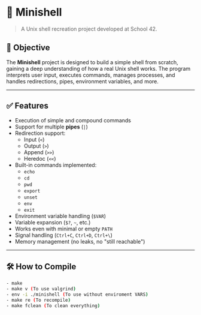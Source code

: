 # 🐚 Minishell

> A Unix shell recreation project developed at School 42.

## 🧠 Objective

The **Minishell** project is designed to build a simple shell from scratch, gaining a deep understanding of how a real Unix shell works. The program interprets user input, executes commands, manages processes, and handles redirections, pipes, environment variables, and more.

---

## ✅ Features

- Execution of simple and compound commands
- Support for multiple **pipes** (`|`)
- Redirection support:
  - Input (`<`)
  - Output (`>`)
  - Append (`>>`)
  - Heredoc (`<<`)
- Built-in commands implemented:
  - `echo`
  - `cd`
  - `pwd`
  - `export`
  - `unset`
  - `env`
  - `exit`
- Environment variable handling (`$VAR`)
- Variable expansion (`$?`, `~`, etc.)
- Works even with minimal or empty `PATH`
- Signal handling (`Ctrl+C`, `Ctrl+D`, `Ctrl+\`)
- Memory management (no leaks, no "still reachable")

---

## 🛠️ How to Compile

```bash
- make
- make v (To use valgrind)
- env -i ./minishell (To use without enviroment VARS)
- make re (To recompile)
- make fclean (To clean everything)

